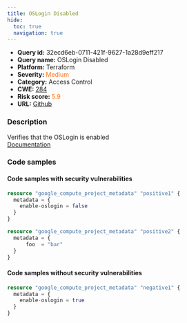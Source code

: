 ```yaml
---
title: OSLogin Disabled
hide:
  toc: true
  navigation: true
---
```


<style>
  .highlight .hll {
    background-color: #ff171742;
  }
  .md-content {
    max-width: 1100px;
    margin: 0 auto;
  }
</style>

-   **Query id:** 32ecd6eb-0711-421f-9627-1a28d9eff217
-   **Query name:** OSLogin Disabled
-   **Platform:** Terraform
-   **Severity:** <span style="color:#ff7213">Medium</span>
-   **Category:** Access Control
-   **CWE:** <a href="https://cwe.mitre.org/data/definitions/284.html" onclick="newWindowOpenerSafe(event, 'https://cwe.mitre.org/data/definitions/284.html')">284</a>
-   **Risk score:** <span style="color:#ff7213">5.9</span>
-   **URL:** [Github](https://github.com/Checkmarx/kics/tree/master/assets/queries/terraform/gcp/os_login_disabled)

### Description
Verifies that the OSLogin is enabled<br>
[Documentation](https://registry.terraform.io/providers/hashicorp/google/latest/docs/resources/compute_project_metadata#metadata)

### Code samples
#### Code samples with security vulnerabilities
```tf title="Positive test num. 1 - tf file" hl_lines="8 3"
resource "google_compute_project_metadata" "positive1" {
  metadata = {
    enable-oslogin = false
  }
}

resource "google_compute_project_metadata" "positive2" {
  metadata = {
      foo  = "bar"
  }
}

```


#### Code samples without security vulnerabilities
```tf title="Negative test num. 1 - tf file"
resource "google_compute_project_metadata" "negative1" {
  metadata = {
    enable-oslogin = true
  }
}

```


